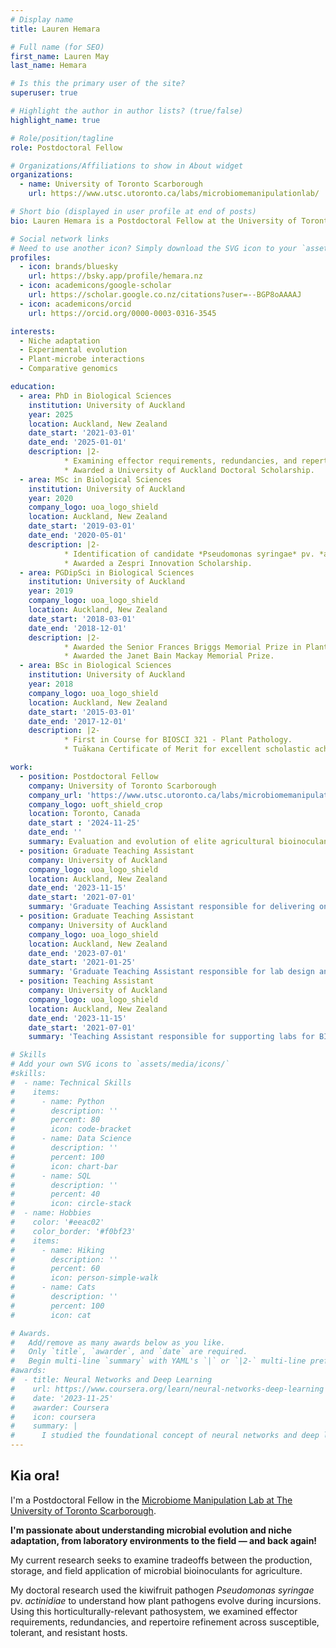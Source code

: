```yaml
---
# Display name
title: Lauren Hemara

# Full name (for SEO)
first_name: Lauren May
last_name: Hemara

# Is this the primary user of the site?
superuser: true

# Highlight the author in author lists? (true/false)
highlight_name: true

# Role/position/tagline
role: Postdoctoral Fellow

# Organizations/Affiliations to show in About widget
organizations:
  - name: University of Toronto Scarborough
    url: https://www.utsc.utoronto.ca/labs/microbiomemanipulationlab/

# Short bio (displayed in user profile at end of posts)
bio: Lauren Hemara is a Postdoctoral Fellow at the University of Toronto Scarborough.

# Social network links
# Need to use another icon? Simply download the SVG icon to your `assets/media/icons/` folder.
profiles:
  - icon: brands/bluesky
    url: https://bsky.app/profile/hemara.nz
  - icon: academicons/google-scholar
    url: https://scholar.google.co.nz/citations?user=--BGP8oAAAAJ
  - icon: academicons/orcid
    url: https://orcid.org/0000-0003-0316-3545

interests:
  - Niche adaptation
  - Experimental evolution
  - Plant-microbe interactions
  - Comparative genomics

education:
  - area: PhD in Biological Sciences
    institution: University of Auckland
    year: 2025
    location: Auckland, New Zealand
    date_start: '2021-03-01'
    date_end: '2025-01-01'
    description: |2-
            * Examining effector requirements, redundancies, and repertoire refinement in the emergent kiwifruit pathogen *Pseudomonas syringae* pv. *actinidiae*.
            * Awarded a University of Auckland Doctoral Scholarship.   
  - area: MSc in Biological Sciences
    institution: University of Auckland
    year: 2020
    company_logo: uoa_logo_shield
    location: Auckland, New Zealand
    date_start: '2019-03-01'
    date_end: '2020-05-01'
    description: |2-
            * Identification of candidate *Pseudomonas syringae* pv. *actinidiae* effectors that trigger resistance in *Actinidia arguta*.
            * Awarded a Zespri Innovation Scholarship.
  - area: PGDipSci in Biological Sciences
    institution: University of Auckland
    year: 2019
    company_logo: uoa_logo_shield
    location: Auckland, New Zealand
    date_start: '2018-03-01'
    date_end: '2018-12-01'  
    description: |2-
            * Awarded the Senior Frances Briggs Memorial Prize in Plant Sciences.
            * Awarded the Janet Bain Mackay Memorial Prize.
  - area: BSc in Biological Sciences
    institution: University of Auckland
    year: 2018
    company_logo: uoa_logo_shield
    location: Auckland, New Zealand
    date_start: '2015-03-01'
    date_end: '2017-12-01' 
    description: |2-
            * First in Course for BIOSCI 321 - Plant Pathology.
            * Tuākana Certificate of Merit for excellent scholastic achievement in STATS 201.

work:
  - position: Postdoctoral Fellow
    company: University of Toronto Scarborough
    company_url: 'https://www.utsc.utoronto.ca/labs/microbiomemanipulationlab/'
    company_logo: uoft_shield_crop
    location: Toronto, Canada
    date_start : '2024-11-25'
    date_end: ''
    summary: Evaluation and evolution of elite agricultural bioinoculants across production landscapes, as part of the [Genome Canada-funded BENEFIT project](https://www.queensu.ca/microbes-for-agriculture/).
  - position: Graduate Teaching Assistant
    company: University of Auckland
    company_logo: uoa_logo_shield
    location: Auckland, New Zealand
    date_end: '2023-11-15'
    date_start: '2021-07-01'
    summary: 'Graduate Teaching Assistant responsible for delivering online and in-person labs for BIOSCI 220: Quantitative Biology.'
  - position: Graduate Teaching Assistant
    company: University of Auckland
    company_logo: uoa_logo_shield
    location: Auckland, New Zealand
    date_end: '2023-07-01'
    date_start: '2021-01-25'
    summary: 'Graduate Teaching Assistant responsible for lab design and delivery for BIOSCI 324: Plant Pathology and Symbiosis.'
  - position: Teaching Assistant
    company: University of Auckland
    company_logo: uoa_logo_shield
    location: Auckland, New Zealand
    date_end: '2023-11-15'
    date_start: '2021-07-01'
    summary: 'Teaching Assistant responsible for supporting labs for BIOSCI 220: Quantitative Biology.'

# Skills
# Add your own SVG icons to `assets/media/icons/`
#skills:
#  - name: Technical Skills
#    items:
#      - name: Python
#        description: ''
#        percent: 80
#        icon: code-bracket
#      - name: Data Science
#        description: ''
#        percent: 100
#        icon: chart-bar
#      - name: SQL
#        description: ''
#        percent: 40
#        icon: circle-stack
#  - name: Hobbies
#    color: '#eeac02'
#    color_border: '#f0bf23'
#    items:
#      - name: Hiking
#        description: ''
#        percent: 60
#        icon: person-simple-walk
#      - name: Cats
#        description: ''
#        percent: 100
#        icon: cat

# Awards.
#   Add/remove as many awards below as you like.
#   Only `title`, `awarder`, and `date` are required.
#   Begin multi-line `summary` with YAML's `|` or `|2-` multi-line prefix and indent 2 spaces below.
#awards:
#  - title: Neural Networks and Deep Learning
#    url: https://www.coursera.org/learn/neural-networks-deep-learning
#    date: '2023-11-25'
#    awarder: Coursera
#    icon: coursera
#    summary: |
#      I studied the foundational concept of neural networks and deep learning. By the end, I was familiar with the significant technological trends driving the rise of deep learning; build, train, and apply fully connected deep neural networks; implement efficient (vectorized) neural networks; identify key parameters in a neural network’s architecture; and apply deep learning to your own applications.
---
```


## Kia ora!

I'm a Postdoctoral Fellow in the [Microbiome Manipulation Lab at The University of Toronto Scarborough](https://www.utsc.utoronto.ca/labs/microbiomemanipulationlab/).

 **I'm passionate about understanding microbial evolution and niche adaptation, from laboratory environments to the field — and back again!**

 My current research seeks to examine tradeoffs between the production, storage, and field application of microbial bioinoculants for agriculture. 
 
 My doctoral research used the kiwifruit pathogen *Pseudomonas syringae* pv. *actinidiae* to understand how plant pathogens evolve during incursions. Using this horticulturally-relevant pathosystem, we examined effector requirements, redundancies, and repertoire refinement across susceptible, tolerant, and resistant hosts.